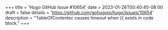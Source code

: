 +++
title = 'Hugo GitHub Issue #10654'
date = 2023-01-26T00:40:45-08:00
draft = false
details = 'https://github.com/gohugoio/hugo/issues/10654'
description = "TableOfContentsc causes timeout when {{ exists in code block."
+++
